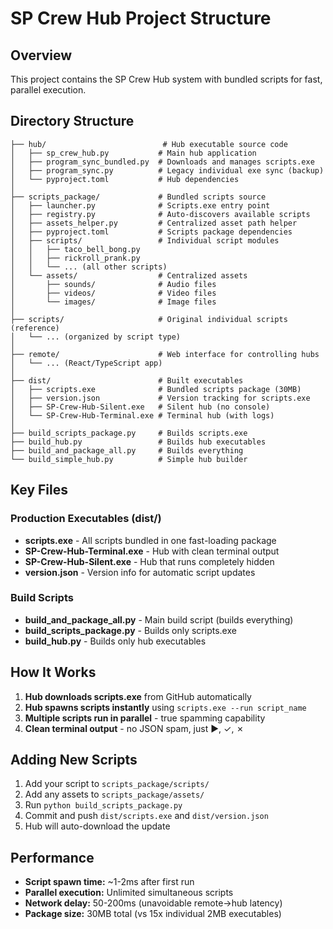 # SP Crew Hub Project Structure

## Overview
This project contains the SP Crew Hub system with bundled scripts for fast, parallel execution.

## Directory Structure

```
├── hub/                          # Hub executable source code
│   ├── sp_crew_hub.py           # Main hub application
│   ├── program_sync_bundled.py  # Downloads and manages scripts.exe
│   ├── program_sync.py          # Legacy individual exe sync (backup)
│   └── pyproject.toml           # Hub dependencies
│
├── scripts_package/             # Bundled scripts source
│   ├── launcher.py              # Scripts.exe entry point
│   ├── registry.py              # Auto-discovers available scripts
│   ├── assets_helper.py         # Centralized asset path helper
│   ├── pyproject.toml           # Scripts package dependencies
│   ├── scripts/                 # Individual script modules
│   │   ├── taco_bell_bong.py
│   │   ├── rickroll_prank.py
│   │   └── ... (all other scripts)
│   └── assets/                  # Centralized assets
│       ├── sounds/              # Audio files
│       ├── videos/              # Video files
│       └── images/              # Image files
│
├── scripts/                     # Original individual scripts (reference)
│   └── ... (organized by script type)
│
├── remote/                      # Web interface for controlling hubs
│   └── ... (React/TypeScript app)
│
├── dist/                        # Built executables
│   ├── scripts.exe              # Bundled scripts package (30MB)
│   ├── version.json             # Version tracking for scripts.exe
│   ├── SP-Crew-Hub-Silent.exe   # Silent hub (no console)
│   └── SP-Crew-Hub-Terminal.exe # Terminal hub (with logs)
│
├── build_scripts_package.py     # Builds scripts.exe
├── build_hub.py                 # Builds hub executables
├── build_and_package_all.py     # Builds everything
└── build_simple_hub.py          # Simple hub builder
```

## Key Files

### Production Executables (dist/)
- **scripts.exe** - All scripts bundled in one fast-loading package
- **SP-Crew-Hub-Terminal.exe** - Hub with clean terminal output
- **SP-Crew-Hub-Silent.exe** - Hub that runs completely hidden
- **version.json** - Version info for automatic script updates

### Build Scripts
- **build_and_package_all.py** - Main build script (builds everything)
- **build_scripts_package.py** - Builds only scripts.exe
- **build_hub.py** - Builds only hub executables

## How It Works

1. **Hub downloads scripts.exe** from GitHub automatically
2. **Hub spawns scripts instantly** using `scripts.exe --run script_name`
3. **Multiple scripts run in parallel** - true spamming capability
4. **Clean terminal output** - no JSON spam, just ►, ✓, ✗

## Adding New Scripts

1. Add your script to `scripts_package/scripts/`
2. Add any assets to `scripts_package/assets/`
3. Run `python build_scripts_package.py`
4. Commit and push `dist/scripts.exe` and `dist/version.json`
5. Hub will auto-download the update

## Performance

- **Script spawn time:** ~1-2ms after first run
- **Parallel execution:** Unlimited simultaneous scripts
- **Network delay:** 50-200ms (unavoidable remote→hub latency)
- **Package size:** 30MB total (vs 15x individual 2MB executables)